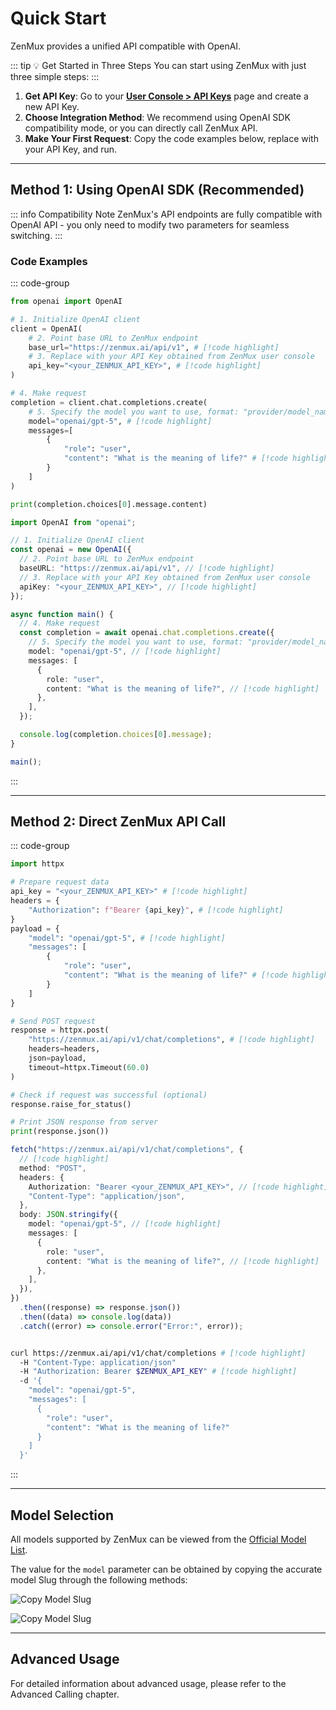 # Quick Start

ZenMux provides a unified API compatible with OpenAI.

::: tip 💡 Get Started in Three Steps
You can start using ZenMux with just three simple steps:
:::

1. **Get API Key**: Go to your **[User Console > API Keys](https://zenmux.ai/settings/keys)** page and create a new API Key.
2. **Choose Integration Method**: We recommend using OpenAI SDK compatibility mode, or you can directly call ZenMux API.
3. **Make Your First Request**: Copy the code examples below, replace with your API Key, and run.

---

## Method 1: Using OpenAI SDK (Recommended)

::: info Compatibility Note
ZenMux's API endpoints are fully compatible with OpenAI API - you only need to modify two parameters for seamless switching.
:::

### Code Examples

::: code-group

```python [Python]
from openai import OpenAI

# 1. Initialize OpenAI client
client = OpenAI(
    # 2. Point base URL to ZenMux endpoint
    base_url="https://zenmux.ai/api/v1", # [!code highlight]
    # 3. Replace with your API Key obtained from ZenMux user console
    api_key="<your_ZENMUX_API_KEY>", # [!code highlight]
)

# 4. Make request
completion = client.chat.completions.create(
    # 5. Specify the model you want to use, format: "provider/model_name"
    model="openai/gpt-5", # [!code highlight]
    messages=[
        {
            "role": "user",
            "content": "What is the meaning of life?" # [!code highlight]
        }
    ]
)

print(completion.choices[0].message.content)
```

```ts [TypeScript]
import OpenAI from "openai";

// 1. Initialize OpenAI client
const openai = new OpenAI({
  // 2. Point base URL to ZenMux endpoint
  baseURL: "https://zenmux.ai/api/v1", // [!code highlight]
  // 3. Replace with your API Key obtained from ZenMux user console
  apiKey: "<your_ZENMUX_API_KEY>", // [!code highlight]
});

async function main() {
  // 4. Make request
  const completion = await openai.chat.completions.create({
    // 5. Specify the model you want to use, format: "provider/model_name"
    model: "openai/gpt-5", // [!code highlight]
    messages: [
      {
        role: "user",
        content: "What is the meaning of life?", // [!code highlight]
      },
    ],
  });

  console.log(completion.choices[0].message);
}

main();
```

:::

---

## Method 2: Direct ZenMux API Call

::: code-group

```python [Python (httpx)]
import httpx

# Prepare request data
api_key = "<your_ZENMUX_API_KEY>" # [!code highlight]
headers = {
    "Authorization": f"Bearer {api_key}", # [!code highlight]
}
payload = {
    "model": "openai/gpt-5", # [!code highlight]
    "messages": [
        {
            "role": "user",
            "content": "What is the meaning of life?" # [!code highlight]
        }
    ]
}

# Send POST request
response = httpx.post(
    "https://zenmux.ai/api/v1/chat/completions", # [!code highlight]
    headers=headers,
    json=payload,
    timeout=httpx.Timeout(60.0)
)

# Check if request was successful (optional)
response.raise_for_status()

# Print JSON response from server
print(response.json())
```

```typescript [TypeScript (fetch)]
fetch("https://zenmux.ai/api/v1/chat/completions", {
  // [!code highlight]
  method: "POST",
  headers: {
    Authorization: "Bearer <your_ZENMUX_API_KEY>", // [!code highlight]
    "Content-Type": "application/json",
  },
  body: JSON.stringify({
    model: "openai/gpt-5", // [!code highlight]
    messages: [
      {
        role: "user",
        content: "What is the meaning of life?", // [!code highlight]
      },
    ],
  }),
})
  .then((response) => response.json())
  .then((data) => console.log(data))
  .catch((error) => console.error("Error:", error));
```

```bash [Shell (cURL)]

curl https://zenmux.ai/api/v1/chat/completions # [!code highlight]
  -H "Content-Type: application/json"
  -H "Authorization: Bearer $ZENMUX_API_KEY" # [!code highlight]
  -d '{
    "model": "openai/gpt-5",
    "messages": [
      {
        "role": "user",
        "content": "What is the meaning of life?"
      }
    ]
  }'
```

:::

---

## Model Selection

All models supported by ZenMux can be viewed from the [Official Model List](https://zenmux.ai/models).

The value for the `model` parameter can be obtained by copying the accurate model Slug through the following methods:

![Copy Model Slug](https://github.com/user-attachments/assets/dbb619aa-9ec4-4be2-8017-9f6c3ebcc36c)

![Copy Model Slug](https://github.com/user-attachments/assets/f78ec49e-a91d-49ae-ad4e-66cc7d6b514b)

---

## Advanced Usage

For detailed information about advanced usage, please refer to the Advanced Calling chapter.